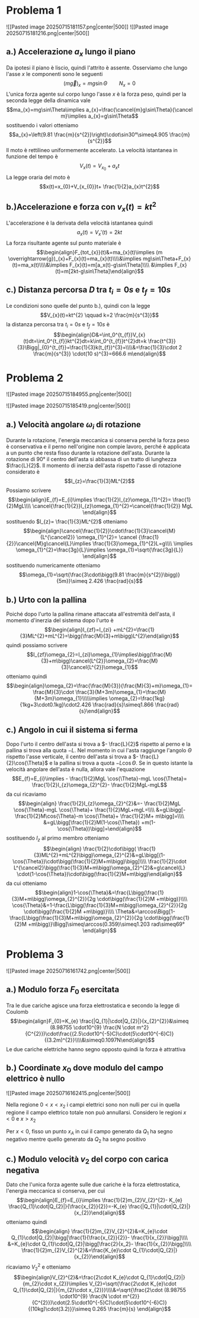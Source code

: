 # Problema 1
![[Pasted image 20250715181157.png|center|500]]
![[Pasted image 20250715181216.png|center|500]]

## a.) Accelerazione $a_{x}$ lungo il piano
Da ipotesi il piano è liscio, quindi l'attrito è assente. Osserviamo che lungo l'asse $x$ le componenti sono le seguenti $$(m \overrightarrow{g})_{x}=mg\sin\Theta\qquad N_{x}=0$$
L'unica forza agente sul corpo lungo l'asse $x$ è la forza peso, quindi per la seconda legge della dinamica vale $$ma_{x}=mg\sin\Theta\implies a_{x}=\frac{\cancel{m}g\sin\Theta}{\cancel m}\implies a_{x}=g\sin\Theta$$
sostituendo i valori otteniamo $$a_{x}=\left(9.81 \frac{m}{s^{2}}\right)\cdot\sin30°\simeq4.905 \frac{m}{s^{2}}$$
Il moto è rettilineo uniformemente accelerato.  La velocità istantanea in funzione del tempo è $$V_{x}(t)=V_{x_0}+a_{x}t$$La legge oraria del moto è $$x(t)=x_{0}+V_{x_{0}}t+ \frac{1}{2}a_{x}t^{2}$$
## b.)Accelerazione e forza con $v_{x}(t)=kt^{2}$ 
L'accelerazione è la derivata della velocità istantanea quindi $$a_{x}(t)=V_{x}'(t)=2kt$$
La forza risultante agente sul punto materiale è $$\begin{align}F_{tot_{x}}(t)&=ma_{x}(t)\implies (m \overrightarrow{g})_{x}+F_{x}(t)=ma_{x}(t)\\\\&\implies mg\sin\Theta+F_{x}(t)=ma_x(t)\\\\&\implies F_{x}(t)=m[a_x(t)-g\sin\Theta]\\\\ &\implies F_{x}(t)=m[2kt-g\sin\Theta]\end{align}$$

## c.) Distanza percorsa $D$ tra $t_{i}=0s$ e $t_{f}=10s$ 
Le condizioni sono quelle del punto b.), quindi con la legge $$V_{x}(t)=kt^{2} \qquad k=2 \frac{m}{s^{3}}$$ la distanza percorsa tra $t_{i}=0s$ e $t_{f}=10s$ è $$\begin{align}D&=\int_0^{t_{f}}V_{x}(t)dt=\int_0^{t_{f}}kt^{2}dt=k\int_0^{t_{f}}t^{2}dt=k \frac{t^{3}}{3}\Bigg|_{0}^{t_{f}}=\frac{1}{3}k(t_{f})^{3}=\\\\&=\frac{1}{3}\cdot 2 \frac{m}{s^{3}} \cdot(10 s)^{3}=666.6 m\end{align}$$

# Problema 2
![[Pasted image 20250715184955.png|center|500]]

![[Pasted image 20250715185419.png|center|500]]

## a.) Velocità angolare $\omega_{i}$ di rotazione
Durante la rotazione, l'energia meccanica si conserva perché la forza peso è conservativa e il perno nell'origine non compie lavoro, perché è applicata a un punto che resta fisso durante la rotazione dell'asta.
Durante la rotazione di $90°$ il centro dell'asta si abbassa di un tratto di lunghezza $\frac{L}{2}$.
Il momento di inerzia dell'asta rispetto l'asse di rotazione considerato è $$I_{z}=\frac{1}{3}ML^{2}$$
Possiamo scrivere $$\begin{align}E_{f}=E_{i}\implies \frac{1}{2}I_{z}\omega_{1}^{2}= \frac{1}{2}MgL\\\\
\cancel{\frac{1}{2}}I_{z}\omega_{1}^{2}=\cancel{\frac{1}{2}} MgL \end{align}$$
sostituendo $I_{z}= \frac{1}{3}ML^{2}$ otteniamo  $$\begin{align}\cancel{\frac{1}{2}}\cdot\frac{1}{3}\cancel{M}{L^{\cancel2}} \omega_{1}^{2}= \cancel {\frac{1}{2}}\cancel{M}g\cancel{L}\implies \frac{1}{3}\omega_{1}^{2}L=g\\\\
\implies \omega_{1}^{2}=\frac{3g}{L}\implies \omega_{1}=\sqrt{\frac{3g}{L}} \end{align}$$
sostituendo numericamente otteniamo $$\omega_{1}=\sqrt{\frac{3\cdot\bigg(9.81 \frac{m}{s^{2}}\bigg)}{5m}}\simeq 2.426 \frac{rad}{s}$$
## b.) Urto con la pallina
Poiché dopo l'urto la pallina rimane attaccata all'estremità dell'asta, il momento d'inerzia del sistema dopo l'urto è $$\begin{align}I_{zf}=I_{zi} +mL^{2}=\frac{1}{3}ML^{2}+mL^{2}=\bigg(\frac{M}{3}+m\bigg)L^{2}\end{align}$$
quindi possiamo scrivere $$I_{zf}\omega_{2}=I_{zi}\omega_{1}\implies\bigg(\frac{M}{3}+m\bigg)\cancel{L^{2}}\omega_{2}=\frac{M}{3}\cancel{L^{2}}\omega_{1}$$
otteniamo quindi $$\begin{align}\omega_{2}=\frac{\frac{M}{3}}{\frac{M}{3}+m}\omega_{1}= \frac{M}{3}\cdot \frac{3}{M+3m}\omega_{1}=\frac{M}{M+3m}\omega_{1}\\\\\implies \omega_{2}=\frac{1kg}{1kg+3\cdot0.1kg}\cdot2.426 \frac{rad}{s}\simeq1.866 \frac{rad}{s}\end{align}$$
## c.) Angolo in cui il sistema si ferma
Dopo l'urto il centro dell'asta si trova a $- \frac{L}{2}$ rispetto al perno e la pallina si trova alla quota $-L$. Nel momento in cui l'asta raggiunge l'angolo $\Theta$ rispetto l'asse verticale, il centro dell'asta si trova a $- \frac{L}{2}\cos{\Theta}$ e la pallina si trova a quota $-L \cos{\Theta}$. Se in questo istante la velocità angolare dell'asta è nulla, allora vale l'equazione $$E_{f}=E_{i}\implies - \frac{1}{2}MgL \cos{\Theta}-mgL \cos{\Theta}= \frac{1}{2}I_{z}\omega_{2}^{2}- \frac{1}{2}MgL-mgL$$
da cui ricaviamo $$\begin{align} \frac{1}{2}I_{z}\omega_{2}^{2}&=- \frac{1}{2}MgL \cos{\Theta}-mgL \cos{\Theta}+ \frac{1}{2}MgL+mgL=\\\\
&=gL\bigg[- \frac{1}{2}M\cos{\Theta}-m \cos{\Theta}+ \frac{1}{2}M+ m\bigg]=\\\\
&=gL\bigg[\frac{1}{2}M(1-\cos{\Theta}) +m(1-\cos{\Theta})\bigg]=\end{align}$$
sostituendo $I_{z}$ al primo membro otteniamo $$\begin{align} \frac{1}{2}\cdot\bigg( \frac{1}{3}ML^{2}+mL^{2}\bigg)\omega_{2}^{2}&=gL\bigg[(1-\cos{\Theta})\cdot\bigg(\frac{1}{2}M+m\bigg)\bigg]\\\\
\frac{1}{2}\cdot L^{\cancel2}\bigg(\frac{1}{3}M+m\bigg)\omega_{2}^{2}&=g\cancel{L} \cdot(1-\cos{\Theta})\cdot\bigg(\frac{1}{2}M+m\bigg)\end{align}$$
da cui otteniamo $$\begin{align}1-\cos{\Theta}&=\frac{L\bigg(\frac{1}{3}M+m\bigg)\omega_{2}^{2}}{2g \cdot\bigg(\frac{1}{2}M +m\bigg)}\\\\
\cos{\Theta}&=1-\frac{L\bigg(\frac{1}{3}M+m\bigg)\omega_{2}^{2}}{2g \cdot\bigg(\frac{1}{2}M +m\bigg)}\\\\
\Theta&=\arccos\Bigg[1-\frac{L\bigg(\frac{1}{3}M+m\bigg)\omega_{2}^{2}}{2g \cdot\bigg(\frac{1}{2}M +m\bigg)}\Bigg]\simeq\arccos(0.359)\simeq1.203 rad\simeq69°\end{align}$$
# Problema 3
![[Pasted image 20250716161742.png|center|500]]

## a.) Modulo forza $F_{0}$ esercitata
Tra le due cariche agisce una forza elettrostatica e secondo la legge di Coulomb $$\begin{align}F_{0}=K_{e} \frac{|Q_{1}|\cdot|Q_{2}|}{x_{2}^{2}}&\simeq (8.98755 \cdot10^{9} \frac{N \cdot m^2}{C^{2}})\cdot\frac{(2.5\cdot10^{-5}C)\cdot(5\cdot10^{-6}C)}{(3.2m)^{2}}\\\\&\simeq0.1097N\end{align}$$
Le due cariche elettriche hanno segno opposto quindi la forza è attrattiva

## b.) Coordinate $x_{0}$ dove modulo del campo elettrico è nullo

![[Pasted image 20250716162415.png|center|500]]

Nella regione $0<x<x_{2}$ i campi elettrici sono non nulli per cui in quella regione il campo elettrico totale non può annullarsi.
Considero le regioni $x<0$ e $x>x_{2}$

Per $x<0$, fisso un punto $x_{A}$ in cui il campo generato da $Q_1$ ha segno negativo mentre quello generato da $Q_{2}$ ha segno positivo

## c.) Modulo velocità $v_{2}$ del corpo con carica negativa
Dato che l'unica forza agente sulle due cariche è la forza elettrostatica, l'energia meccanica si conserva, per cui $$\begin{align}E_{f}=E_{i}\implies \frac{1}{2}m_{2}V_{2}^{2}- K_{e} \frac{Q_{1}\cdot|Q_{2}|}{\frac{x_{2}}{2}}=-K_{e} \frac{|Q_{1}|\cdot|Q_{2}|}{x_{2}}\end{align}$$
otteniamo quindi $$\begin{align} \frac{1}{2}m_{2}V_{2}^{2}&=K_{e}\cdot Q_{1}\cdot|Q_{2}|\bigg[\frac{1}{\frac{x_{2}}{2}}- \frac{1}{x_{2}}\bigg]\\\\
&=K_{e}\cdot Q_{1}\cdot|Q_{2}|\bigg[\frac{2}{x_2}- \frac{1}{x_{2}}\bigg]\\\\
\frac{1}{2}m_{2}V_{2}^{2}&=\frac{K_{e}\cdot Q_{1}\cdot|Q_{2}|}{x_{2}}\end{align}$$
ricaviamo $V_{2}^{2}$ e otteniamo $$\begin{align}V_{2}^{2}&=\frac{2\cdot K_{e}\cdot Q_{1}\cdot|Q_{2}|}{m_{2}\cdot x_{2}}\implies V_{2}=\sqrt{\frac{2\cdot K_{e}\cdot Q_{1}\cdot|Q_{2}|}{m_{2}\cdot x_{2}}}\\\\&=\sqrt{\frac{2\cdot (8.98755 \cdot10^{9} \frac{N \cdot m^{2}}{C^{2}})\cdot(2.5\cdot10^{-5}C)\cdot(5\cdot10^{-6}C)}{(10kg)\cdot(3.2)}}\simeq 0.265 \frac{m}{s} \end{align}$$
